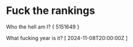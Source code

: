 # Fuck the rankings

Who the hell am I?
{ 5151649 }

What fucking year is it?
[ 2024-11-08T20:00:00Z ]
